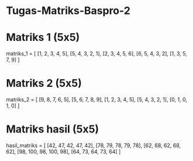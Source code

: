 # Tugas-Matriks-Baspro-2

# Matriks 1 (5x5)
matriks_1 = [
    [1, 2, 3, 4, 5],
    [5, 4, 3, 2, 1],
    [2, 3, 4, 5, 6],
    [6, 5, 4, 3, 2],
    [1, 3, 5, 7, 9]
]

# Matriks 2 (5x5)
matriks_2 = [
    [9, 8, 7, 6, 5],
    [5, 6, 7, 8, 9],
    [1, 2, 3, 4, 5],
    [5, 4, 3, 2, 1],
    [0, 1, 0, 1, 0]
]

# Matriks hasil (5x5)
hasil_matriks = [
    [42, 47, 42, 47, 42],
    [78, 79, 78, 79, 78],
    [62, 68, 62, 68, 62],
    [98, 100, 98, 100, 98],
    [64, 73, 64, 73, 64]
]
